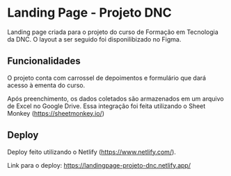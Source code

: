 
# Landing Page - Projeto DNC

Landing page criada para o projeto do curso de Formação em Tecnologia da DNC.
O layout a ser seguido foi disponilibizado no Figma.



## Funcionalidades

O projeto conta com carrossel de depoimentos e formulário que dará acesso à ementa do curso.

Após preenchimento, os dados coletados são armazenados em um arquivo de Excel no Google Drive.
Essa integração foi feita utilizando o Sheet Monkey (https://sheetmonkey.io/)



## Deploy

Deploy feito utilizando o Netlify (https://www.netlify.com/).

Link para o deploy: https://landingpage-projeto-dnc.netlify.app/

